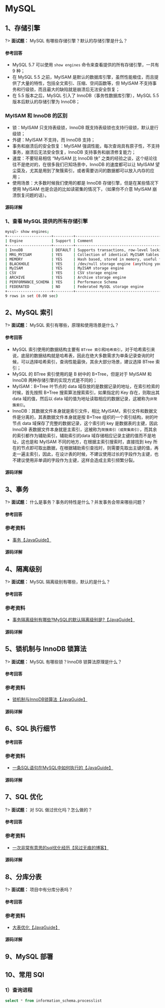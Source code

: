 # MySQL
## 1、存储引擎
?> **面试题：** MySQL 有哪些存储引擎？默认的存储引擎是什么？

<!-- tabs:start -->

#### **参考回答**
- MySQL 5.7 可以使用 `show engines` 命令来查看提供的所有存储引擎，一共有 9 种；
- 在 MySQL 5.5 之前，MyISAM 是默认的数据库引擎，虽然性能极佳，而且提供了大量的特性，包括全文索引、压缩、空间函数等，但 MyISAM 不支持事务和行级锁，而且最大的缺陷就是崩溃后无法安全恢复；
- 在 5.5 版本之后，MySQL 引入了 InnoDB（事务性数据库引擎），MySQL 5.5 版本后默认的存储引擎为 InnoDB；

### MyISAM 和 InnoDB 的区别
- 锁：MyISAM 只支持表级锁，InnoDB 既支持表级锁也支持行级锁，默认是行级锁；
- 外键：MyISAM 不支持，而 InnoDB 支持；
- 事务和崩溃后的安全恢复：MyISAM 强调性能，每次查询具有原子性，不支持事务，崩溃后无法安全恢复，InnoDB 支持事务和崩溃修复能力；
- 速度：不要轻易相信 “MyISAM 比 InnoDB 快” 之类的经验之谈，这个结论往往不是绝对的，在很多我们已知场景中，InnoDB 的速度都可以让 MyISAM 望尘莫及，尤其是用到了聚簇索引，或者需要访问的数据都可以放入内存的应用；
- 使用场景：大多数时候我们使用的都是 InnoDB 存储引擎，但是在某些情况下使用 MyISAM 也是合适的比如读密集的情况下，（如果你不介意 MyISAM 崩溃恢复问题的话）。

#### **源码详解**

### 1、查看 MySQL 提供的所有存储引擎
```bash
mysql> show engines;
+--------------------+---------+----------------------------------------------------------------+--------------+------+------------+
| Engine             | Support | Comment                                                        | Transactions | XA   | Savepoints |
+--------------------+---------+----------------------------------------------------------------+--------------+------+------------+
| InnoDB             | DEFAULT | Supports transactions, row-level locking, and foreign keys     | YES          | YES  | YES        |
| MRG_MYISAM         | YES     | Collection of identical MyISAM tables                          | NO           | NO   | NO         |
| MEMORY             | YES     | Hash based, stored in memory, useful for temporary tables      | NO           | NO   | NO         |
| BLACKHOLE          | YES     | /dev/null storage engine (anything you write to it disappears) | NO           | NO   | NO         |
| MyISAM             | YES     | MyISAM storage engine                                          | NO           | NO   | NO         |
| CSV                | YES     | CSV storage engine                                             | NO           | NO   | NO         |
| ARCHIVE            | YES     | Archive storage engine                                         | NO           | NO   | NO         |
| PERFORMANCE_SCHEMA | YES     | Performance Schema                                             | NO           | NO   | NO         |
| FEDERATED          | NO      | Federated MySQL storage engine                                 | NULL         | NULL | NULL       |
+--------------------+---------+----------------------------------------------------------------+--------------+------+------------+
9 rows in set (0.00 sec)
```

<!-- tabs:end -->

## 2、MySQL 索引
?> **面试题：** MySQL 索引有哪些，原理和使用场景是什么？

<!-- tabs:start -->

#### **参考回答**
- MySQL 索引使用的数据结构主要有 `BTree 索引`和`哈希索引`，对于哈希索引来说，底层的数据结构就是哈希表，因此在绝大多数需求为单条记录查询的时候，可以选择哈希索引，查询性能最快，其余大部分场景，建议选择 BTree 索引；
- MySQL 的 BTree 索引使用的是 B 树中的 B+Tree，但是对于 MyISAM 和 InnoDB 两种存储引擎的实现方式是不同的；
- MyISAM：B+Tree 叶节点的 data 域存放的是数据记录的地址，在索引检索的时候，首先按照 B+Tree 搜索算法搜索索引，如果指定的 Key 存在，则取出其 data 域的值，然后以 data 域的值为地址读取相应的数据记录，这被称为`非聚簇索引`。
- InnoDB：其数据文件本身就是索引文件，相比 MyISAM，索引文件和数据文件是分离的，其表数据文件本身就是按 B+Tree 组织的一个索引结构，树的叶节点 data 域保存了完整的数据记录，这个索引的 key 是数据表的主键，因此 InnoDB 表数据文件本身就是主索引，这被称为`聚簇索引（或聚集索引）`，而其余的索引都作为辅助索引，辅助索引的data 域存储相应记录主键的值而不是地址，这也是和 MyISAM 不同的地方，在根据主索引搜索时，直接找到 key 所在的节点即可取出数据，在根据辅助索引查找时，则需要先取出主键的值，再走一遍主索引，因此，在设计表的时候，不建议使用过长的字段作为主键，也不建议使用非单调的字段作为主键，这样会造成主索引频繁分裂。 


#### **源码详解**



<!-- tabs:end -->

## 3、事务
?> **面试题：** 什么是事务？事务的特性是什么？并发事务会带来哪些问题？
<!-- tabs:start -->

#### **参考回答**

### 参考资料
- [事务【JavaGuide】](https://snailclimb.gitee.io/javaguide/#/docs/database/MySQL?id=%e4%bb%80%e4%b9%88%e6%98%af%e4%ba%8b%e5%8a%a1)


#### **源码详解**



<!-- tabs:end -->

## 4、隔离级别
?> **面试题：** MySQL 隔离级别有哪些，默认的是什么？
<!-- tabs:start -->

#### **参考回答**

### 参考资料
- [事务隔离级别有哪些?MySQL的默认隔离级别是?【JavaGuide】](https://snailclimb.gitee.io/javaguide/#/docs/database/MySQL?id=%e4%ba%8b%e5%8a%a1%e9%9a%94%e7%a6%bb%e7%ba%a7%e5%88%ab%e6%9c%89%e5%93%aa%e4%ba%9bmysql%e7%9a%84%e9%bb%98%e8%ae%a4%e9%9a%94%e7%a6%bb%e7%ba%a7%e5%88%ab%e6%98%af)


#### **源码详解**



<!-- tabs:end -->

## 5、锁机制与 InnoDB 锁算法
?> **面试题：** MySQL 有哪些锁？InnoDB 锁算法原理是什么？
<!-- tabs:start -->

#### **参考回答**

### 参考资料
- [锁机制与InnoDB锁算法【JavaGuide】](https://snailclimb.gitee.io/javaguide/#/docs/database/MySQL?id=%e9%94%81%e6%9c%ba%e5%88%b6%e4%b8%8einnodb%e9%94%81%e7%ae%97%e6%b3%95)


#### **源码详解**



<!-- tabs:end -->

## 6、SQL 执行细节
<!-- tabs:start -->

#### **参考回答**

### 参考资料
- [一条SQL语句在MySQL中如何执行的【JavaGuide】](https://mp.weixin.qq.com/s?__biz=Mzg2OTA0Njk0OA==&mid=2247485097&idx=1&sn=84c89da477b1338bdf3e9fcd65514ac1&chksm=cea24962f9d5c074d8d3ff1ab04ee8f0d6486e3d015cfd783503685986485c11738ccb542ba7&token=79317275&lang=zh_CN#rd)


#### **源码详解**



<!-- tabs:end -->

## 7、SQL 优化
?> **面试题：** 对 SQL 做过优化吗？怎么做的？
<!-- tabs:start -->

#### **参考回答**

### 参考资料
- [一次非常有意思的sql优化经历【风过无痕的博客】](https://www.cnblogs.com/tangyanbo/p/4462734.html)


#### **源码详解**



<!-- tabs:end -->

## 8、分库分表
?> **面试题：** 项目中有分库分表吗？
<!-- tabs:start -->

#### **参考回答**

### 参考资料
- [大表优化【JavaGuide】](https://snailclimb.gitee.io/javaguide/#/docs/database/MySQL?id=%e5%a4%a7%e8%a1%a8%e4%bc%98%e5%8c%96)


#### **源码详解**



<!-- tabs:end -->

## 9、MySQL 部署

## 10、常用 SQl
### 1）查询进程
```sql
select * from information_schema.processlist
```